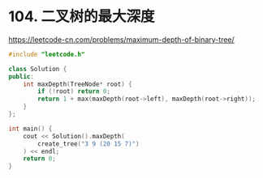 # 104. 二叉树的最大深度
https://leetcode-cn.com/problems/maximum-depth-of-binary-tree/

```cpp
#include "leetcode.h"

class Solution {
public:
    int maxDepth(TreeNode* root) {
        if (!root) return 0;
        return 1 + max(maxDepth(root->left), maxDepth(root->right));
    }
};

int main() {
    cout << Solution().maxDepth(
        create_tree("3 9 (20 15 7)")
    ) << endl;
    return 0;
}

```